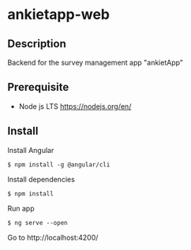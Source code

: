 # ankietapp-web

## Description
Backend for the survey management app "ankietApp"

## Prerequisite
- Node js LTS https://nodejs.org/en/

## Install
Install Angular
```
$ npm install -g @angular/cli
```
Install dependencies
```
$ npm install
```
Run app
```
$ ng serve --open
```
Go to http://localhost:4200/
